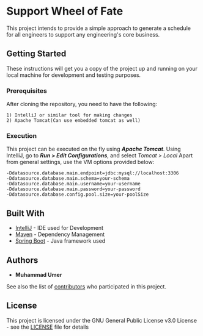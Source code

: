 # Support Wheel of Fate

This project intends to provide a simple approach to generate a schedule for all engineers to support any engineering's core business.

## Getting Started

These instructions will get you a copy of the project up and running on your local machine for development and testing purposes.

### Prerequisites

After cloning the repository, you need to have the following:
```
1) IntelliJ or similar tool for making changes
2) Apache Tomcat(Can use embedded tomcat as well)
```

### Execution

This project can be executed on the fly using ***Apache Tomcat***. Using IntelliJ, go to _**Run > Edit Configurations**_, and select _Tomcat > Local_
Apart from general settings, use the VM options provided below: 

```
-Ddatasource.database.main.endpoint=jdbc:mysql://localhost:3306
-Ddatasource.database.main.schema=your-schema
-Ddatasource.database.main.username=your-username
-Ddatasource.database.main.password=your-password
-Ddatasource.database.config.pool.size=your-poolSize
```

## Built With

* [IntelliJ](https://www.jetbrains.com/idea/) - IDE used for Development
* [Maven](https://maven.apache.org/) - Dependency Management
* [Spring Boot](https://projects.spring.io/spring-boot/) - Java framework used

## Authors

* **Muhammad Umer** 

See also the list of [contributors](https://github.com/your/project/contributors) who participated in this project.

## License

This project is licensed under the GNU General Public License v3.0 License - see the [LICENSE](LICENSE) file for details

